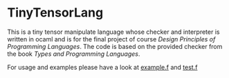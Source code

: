 # TinyTensorLang
This is a tiny tensor manipulate language whose checker and interpreter is written in ocaml and is for the final project of course *Design Principles of Programming Languages*.
The code is based on the provided checker from the book *Types and Programming Languages*.

For usage and examples please have a look at [example.f](example.f) and [test.f](test.f)
